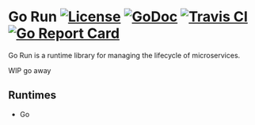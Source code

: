 # Go Run [![License](https://img.shields.io/:license-apache-blue.svg)](https://opensource.org/licenses/Apache-2.0) [![GoDoc](https://godoc.org/github.com/micro/go-run?status.svg)](https://godoc.org/github.com/micro/go-run) [![Travis CI](https://api.travis-ci.org/micro/go-run.svg?branch=master)](https://travis-ci.org/micro/go-run) [![Go Report Card](https://goreportcard.com/badge/micro/go-run)](https://goreportcard.com/report/github.com/micro/go-run)

Go Run is a runtime library for managing the lifecycle of microservices. 

WIP go away

## Runtimes

- Go

